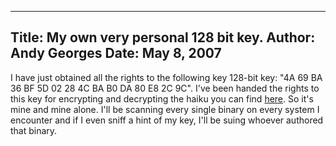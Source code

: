-----
Title:  My own very personal 128 bit key.
Author: Andy Georges
Date: May 8, 2007
-----







I have just obtained all the rights to the following key 128-bit key:
"4A 69 BA 36 BF 5D 02 28 4C BA B0 DA 80 E8 2C 9C". I've been handed the
rights to this key for encrypting and decrypting the haiku you can find
[here](http://www.freedom-to-tinker.com/?p=1155). So it's mine and mine
alone. I'll be scanning every single binary on every system I encounter
and if I even sniff a hint of my key, I'll be suing whoever authored
that binary.




